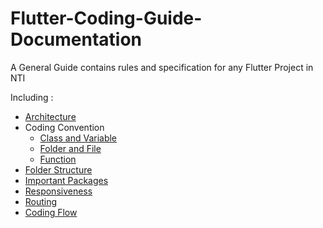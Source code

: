 # Flutter-Coding-Guide-Documentation

A General Guide contains rules and specification for any Flutter Project in NTI


Including :
- [Architecture](./architecture/)
- Coding Convention
  - [Class and Variable](./coding_convention/class_and_variable/)
  - [Folder and File](./coding_convention/folder_and_file/)
  - [Function](./coding_convention/function_and_others/)
- [Folder Structure](folder_structure/)
- [Important Packages](./package/)
- [Responsiveness](./responsiveness/)  
- [Routing](./routing/)  
- [Coding Flow](./coding_flow/)